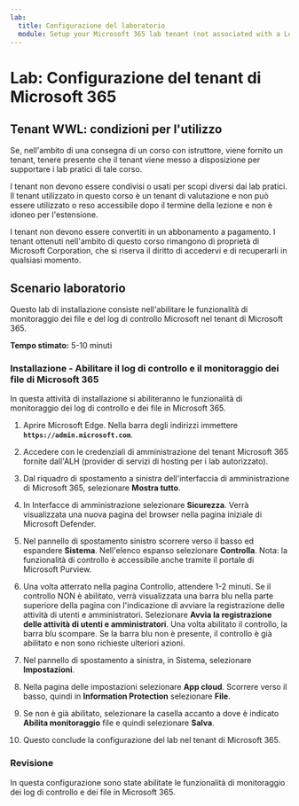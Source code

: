 ```yaml
---
lab:
  title: Configurazione del laboratorio
  module: Setup your Microsoft 365 lab tenant (not associated with a Learn module)
---
```


# Lab: Configurazione del tenant di Microsoft 365

## Tenant WWL: condizioni per l'utilizzo
Se, nell'ambito di una consegna di un corso con istruttore, viene fornito un tenant, tenere presente che il tenant viene messo a disposizione per supportare i lab pratici di tale corso.

I tenant non devono essere condivisi o usati per scopi diversi dai lab pratici. Il tenant utilizzato in questo corso è un tenant di valutazione e non può essere utilizzato o reso accessibile dopo il termine della lezione e non è idoneo per l'estensione.

I tenant non devono essere convertiti in un abbonamento a pagamento. I tenant ottenuti nell'ambito di questo corso rimangono di proprietà di Microsoft Corporation, che si riserva il diritto di accedervi e di recuperarli in qualsiasi momento.

## Scenario laboratorio

Questo lab di installazione consiste nell'abilitare le funzionalità di monitoraggio dei file e del log di controllo Microsoft nel tenant di Microsoft 365.

**Tempo stimato:** 5-10 minuti

### Installazione - Abilitare il log di controllo e il monitoraggio dei file di Microsoft 365

In questa attività di installazione si abiliteranno le funzionalità di monitoraggio dei log di controllo e dei file in Microsoft 365.  

1. Aprire Microsoft Edge. Nella barra degli indirizzi immettere **`https://admin.microsoft.com`**.

1. Accedere con le credenziali di amministrazione del tenant Microsoft 365 fornite dall'ALH (provider di servizi di hosting per i lab autorizzato).

1. Dal riquadro di spostamento a sinistra dell'interfaccia di amministrazione di Microsoft 365, selezionare **Mostra tutto**.

1. In Interfacce di amministrazione selezionare **Sicurezza**.  Verrà visualizzata una nuova pagina del browser nella pagina iniziale di Microsoft Defender.

1. Nel pannello di spostamento sinistro scorrere verso il basso ed espandere **Sistema**.  Nell'elenco espanso selezionare **Controlla**.  Nota: la funzionalità di controllo è accessibile anche tramite il portale di Microsoft Purview.

1. Una volta atterrato nella pagina Controllo, attendere 1-2 minuti.  Se il controllo NON è abilitato, verrà visualizzata una barra blu nella parte superiore della pagina con l'indicazione di avviare la registrazione delle attività di utenti e amministratori.  Selezionare **Avvia la registrazione delle attività di utenti e amministratori**.  Una volta abilitato il controllo, la barra blu scompare.  Se la barra blu non è presente, il controllo è già abilitato e non sono richieste ulteriori azioni.

1. Nel pannello di spostamento a sinistra, in Sistema, selezionare **Impostazioni**.

1. Nella pagina delle impostazioni selezionare **App cloud**.   Scorrere verso il basso, quindi in **Information Protection** selezionare **File**.

1. Se non è già abilitato, selezionare la casella accanto a dove è indicato **Abilita monitoraggio** file e quindi selezionare **Salva**.  

1. Questo conclude la configurazione del lab nel tenant di Microsoft 365.

### Revisione

In questa configurazione sono state abilitate le funzionalità di monitoraggio dei log di controllo e dei file in Microsoft 365.
